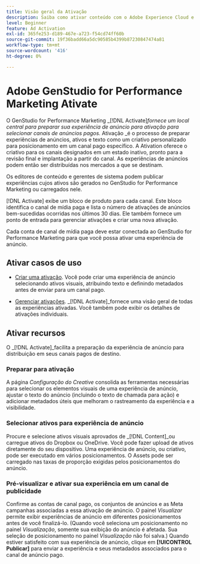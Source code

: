 ```yaml
---
title: Visão geral da Ativação
description: Saiba como ativar conteúdo com o Adobe Experience Cloud e aplicativos de terceiros.
level: Beginner
feature: Ad Activation
exl-id: 365fe253-d189-467e-a723-f54cd74ff60b
source-git-commit: 19f36badd66a5dc90585b4399b87230847474a81
workflow-type: tm+mt
source-wordcount: '416'
ht-degree: 0%

---
```


# Adobe GenStudio for Performance Marketing Ativate

O GenStudio for Performance Marketing _[!DNL Activate]_fornece um local central para preparar sua experiência de anúncio para ativação para selecionar canais de anúncios pagos._ Ativação _é o processo de preparar experiências de anúncios, ativos e texto como um criativo personalizado para posicionamento em um canal pago específico. A Ativation oferece o criativo para os canais designados em um estado inativo, pronto para a revisão final e implantação a partir do canal. As experiências de anúncios podem então ser distribuídas nos mercados a que se destinam.

Os editores de conteúdo e gerentes de sistema podem publicar experiências cujos ativos são gerados no GenStudio for Performance Marketing ou carregados nele.

[!DNL Activate] exibe um bloco de produto para cada canal. Este bloco identifica o canal de mídia paga e lista o número de ativações de anúncios bem-sucedidas ocorridas nos últimos 30 dias. Ele também fornece um ponto de entrada para gerenciar ativações e criar uma nova ativação.

Cada conta de canal de mídia paga deve estar conectada ao GenStudio for Performance Marketing para que você possa ativar uma experiência de anúncio.

## Ativar casos de uso

* [Criar uma ativação](create-activation.md). Você pode criar uma experiência de anúncio selecionando ativos visuais, atribuindo texto e definindo metadados antes de enviar para um canal pago.

* [Gerenciar ativações](manage-activations.md). _[!DNL Activate]_fornece uma visão geral de todas as experiências ativadas. Você também pode exibir os detalhes de ativações individuais.

## Ativar recursos

O _[!DNL Activate]_facilita a preparação da experiência de anúncio para distribuição em seus canais pagos de destino.

### Preparar para ativação

A página _Configuração do Creative_ consolida as ferramentas necessárias para selecionar os elementos visuais de uma experiência de anúncio, ajustar o texto do anúncio (incluindo o texto de chamada para ação) e adicionar metadados úteis que melhoram o rastreamento da experiência e a visibilidade.

### Selecionar ativos para experiência de anúncio

Procure e selecione ativos visuais aprovados de _[!DNL Content]_ou carregue ativos do Dropbox ou OneDrive. Você pode fazer upload de ativos diretamente do seu dispositivo. Uma experiência de anúncio, ou criativo, pode ser executado em vários posicionamentos. O Assets pode ser carregado nas taxas de proporção exigidas pelos posicionamentos do anúncio.

### Pré-visualizar e ativar sua experiência em um canal de publicidade

Confirme as contas de canal pago, os conjuntos de anúncios e as Meta campanhas associadas a essa ativação de anúncio. O painel _Visualizar_ permite exibir experiências de anúncio em diferentes posicionamentos antes de você finalizá-lo. (Quando você seleciona um posicionamento no painel _Visualização_, somente sua exibição do anúncio é afetada. Sua seleção de posicionamento no painel _Visualização_ não foi salva.) Quando estiver satisfeito com sua experiência de anúncio, clique em **[!UICONTROL Publicar]** para enviar a experiência e seus metadados associados para o canal de anúncio pago.
